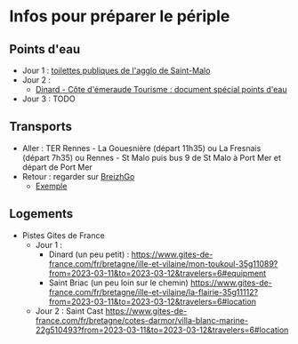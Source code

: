 # Infos pour préparer le périple

## Points d'eau

* Jour 1 : [toilettes publiques de l'agglo de Saint-Malo](https://data.stmalo-agglomeration.fr/explore/dataset/toilettes-publiques/table/?disjunctive.type&disjunctive.prix&location=11,48.62111,-2.02698)
* Jour 2 :
  * [Dinard - Côte d'émeraude Tourisme : document spécial points d'eau](https://www.dinardemeraudetourisme.com/wp-content/uploads/2021/08/points-deau-potable.pdf)
* Jour 3 : TODO

## Transports

* Aller : TER Rennes - La Gouesnière (départ 11h35) ou La Fresnais (départ 7h35) ou Rennes - St Malo puis bus 9 de St Malo à Port Mer et départ de Port Mer
* Retour : regarder sur [BreizhGo](https://www.breizhgo.bzh/)
  * [Exemple](https://www.breizhgo.bzh/itineraires-et-horaires/trouver-mon-itineraire?form_build_id=form-CZyiaOYnm9Gz6IUFZAdCYGG-J8bqFCsY1DNdrwgajZw&form_id=bz_itinerary_form&from_place_id=3002910%7C1&from_place_value=Sables-d%27Or-les-Pins+%2822240+Fr%C3%A9hel%29&to_place_id=278%7C4&to_place_value=Gare+de+Rennes+%2835000+Rennes%29&time_ref=Departure&date=2023-03-13&time=16%3A00&transport_mode=1&requirements=1&public_transport%5BBUS%5D=BUS&public_transport%5BCOACH%5D=COACH&public_transport%5BTRAMWAY%5D=TRAMWAY&public_transport%5BFUNICULAR%5D=FUNICULAR&public_transport%5BTRAIN%5D=TRAIN&public_transport%5BRAPID_TRANSIT%5D=RAPID_TRANSIT&public_transport%5BMETRO%5D=METRO&public_transport%5BTOD%5D=TOD&public_transport%5BFERRY%5D=FERRY&public_transport%5BCAR_POOL%5D=CAR_POOL&public_transport%5BOTHER%5D=OTHER&op=Recherche)

## Logements

* Pistes Gites de France
  * Jour 1 : 
    * Dinard (un peu petit) : <https://www.gites-de-france.com/fr/bretagne/ille-et-vilaine/mon-toukoul-35g11089?from=2023-03-11&to=2023-03-12&travelers=6#equipment>
    * Saint Briac (un peu loin sur le chemin) <https://www.gites-de-france.com/fr/bretagne/ille-et-vilaine/la-flairie-35g11112?from=2023-03-11&to=2023-03-12&travelers=6#location>
  * Jour 2 : Saint Cast <https://www.gites-de-france.com/fr/bretagne/cotes-darmor/villa-blanc-marine-22g510493?from=2023-03-11&to=2023-03-12&travelers=6#location>

